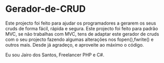 # Gerador-de-CRUD
Este projecto foi feito para ajudar os programadores a gerarem os seus cruds de forma fácil, rápida e segura.
Este projecto foi feito para padrão MVC, se não trabalhas com MVC, tens de adaptar este gerador de cruds com
o seu projecto fazendo algumas alterações nos fopen(),fwrite() e outros mais. Desde já agradeço, e aproveite
ao máximo o código. 


Eu sou Jairo dos Santos, Freelancer PHP e C#.

